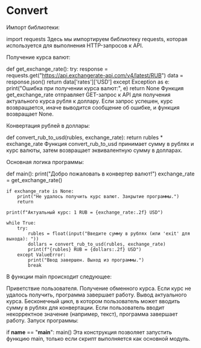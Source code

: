 # Convert
Импорт библиотеки:

import requests
Здесь мы импортируем библиотеку requests, которая используется для выполнения HTTP-запросов к API.

Получение курса валют:

def get_exchange_rate():
    try:
        response = requests.get("https://api.exchangerate-api.com/v4/latest/RUB")
        data = response.json()
        return data['rates']['USD']
    except Exception as e:
        print("Ошибка при получении курса валют:", e)
        return None
Функция get_exchange_rate отправляет GET-запрос к API для получения актуального курса рубля к доллару. Если запрос успешен, курс возвращается, иначе выводится сообщение об ошибке, и функция возвращает None.

Конвертация рублей в доллары:

def convert_rub_to_usd(rubles, exchange_rate):
    return rubles * exchange_rate
Функция convert_rub_to_usd принимает сумму в рублях и курс валюты, затем возвращает эквивалентную сумму в долларах.

Основная логика программы:

def main():
    print("Добро пожаловать в конвертер валют!")
    exchange_rate = get_exchange_rate()

    if exchange_rate is None:
        print("Не удалось получить курс валют. Закрытие программы.")
        return

    print(f"Актуальный курс: 1 RUB = {exchange_rate:.2f} USD")

    while True:
        try:
            rubles = float(input("Введите сумму в рублях (или 'exit' для выхода): "))
            dollars = convert_rub_to_usd(rubles, exchange_rate)
            print(f"{rubles} RUB = {dollars:.2f} USD")
        except ValueError:
            print("Ввод завершен. Выход из программы.")
            break
В функции main происходит следующее:

Приветствие пользователя.
Получение обменного курса. Если курс не удалось получить, программа завершает работу.
Вывод актуального курса.
Бесконечный цикл, в котором пользователь может вводить сумму в рублях для конвертации. Если пользователь вводит некорректное значение (например, текст), программа завершает работу.
Запуск программы:

if __name__ == "__main__":
    main()
Эта конструкция позволяет запустить функцию main, только если скрипт выполняется как основной модуль.
